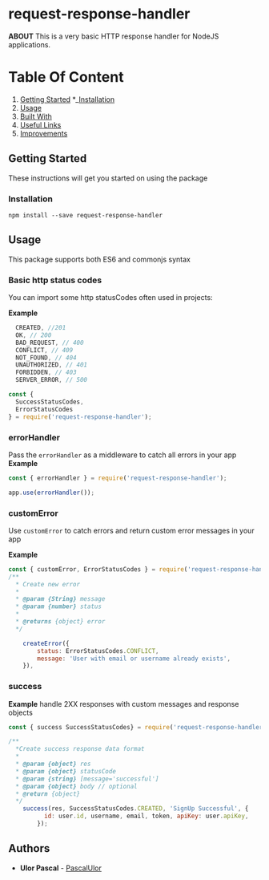 # request-response-handler

**ABOUT** This is a very basic HTTP response handler for NodeJS applications. 

# Table Of Content

<!-- TOC -->
1. [Getting Started](#getting-started 'Getting Started')
   *_[Installation](#installation 'Installation')
2. [Usage](#usage 'Usage')
3. [Built With](#built-with 'Built With')
4. [Useful Links](#useful-links 'Useful Links')
5. [Improvements](#improvements 'Improvements')
<!-- TOC -->

## Getting Started

These instructions will get you started on using the package


### Installation

```
npm install --save request-response-handler
```

## Usage
This package supports both ES6 and commonjs syntax

### Basic http status codes

You can import some http statusCodes often used in projects:

**Example**
```js
  CREATED, //201
  OK, // 200
  BAD_REQUEST, // 400
  CONFLICT, // 409
  NOT_FOUND, // 404
  UNAUTHORIZED, // 401
  FORBIDDEN, // 403
  SERVER_ERROR, // 500
```

```js
const {
  SuccessStatusCodes,
  ErrorStatusCodes
} = require('request-response-handler');
```



### errorHandler
Pass the `errorHandler` as a middleware to catch all errors in your app
**Example**

```js
const { errorHandler } = require('request-response-handler');

app.use(errorHandler());

```

### customError
Use `customError` to catch errors and return custom error messages in your app

**Example**

```js
const { customError, ErrorStatusCodes } = require('request-response-handler');
/**
  * Create new error
  *
  * @param {String} message
  * @param {number} status
  *
  * @returns {object} error
  */

    createError({
        status: ErrorStatusCodes.CONFLICT,
        message: 'User with email or username already exists',
    }),

```

### success

**Example**
handle 2XX responses with custom messages and response objects
```js
const { success SuccessStatusCodes} = require('request-response-handler');

/**
  *Create success response data format
  *
  * @param {object} res
  * @param {object} statusCode
  * @param {string} [message='successful']
  * @param {object} body // optional
  * @return {object}
  */
    success(res, SuccessStatusCodes.CREATED, 'SignUp Successful', {
          id: user.id, username, email, token, apiKey: user.apiKey,
        });
```


## Authors

- **Ulor Pascal** - [PascalUlor](https://github.com/PascalUlor)